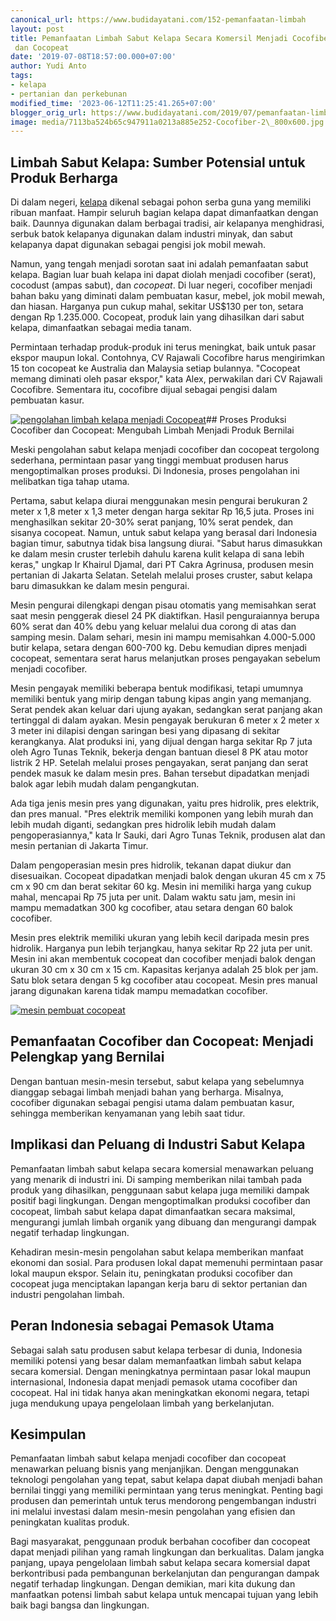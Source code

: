 ```yaml
---
canonical_url: https://www.budidayatani.com/152-pemanfaatan-limbah
layout: post
title: Pemanfaatan Limbah Sabut Kelapa Secara Komersil Menjadi Cocofiber, Cocodust,
 dan Cocopeat
date: '2019-07-08T18:57:00.000+07:00'
author: Yudi Anto
tags:
- kelapa
- pertanian dan perkebunan
modified_time: '2023-06-12T11:25:41.265+07:00'
blogger_orig_url: https://www.budidayatani.com/2019/07/pemanfaatan-limbah-sabut-kelapa-secara.html
image: media/7113ba524b65c947911a0213a885e252-Cocofiber-2\_800x600.jpg
---
```

## Limbah Sabut Kelapa: Sumber Potensial untuk Produk Berharga

Di dalam negeri, [kelapa](https://www.budidayatani.com/search/label/kelapa) dikenal sebagai pohon serba guna yang memiliki ribuan manfaat. Hampir seluruh bagian kelapa dapat dimanfaatkan dengan baik. Daunnya digunakan dalam berbagai tradisi, air kelapanya menghidrasi, serbuk batok kelapanya digunakan dalam industri minyak, dan sabut kelapanya dapat digunakan sebagai pengisi jok mobil mewah.

Namun, yang tengah menjadi sorotan saat ini adalah pemanfaatan sabut kelapa. Bagian luar buah kelapa ini dapat diolah menjadi cocofiber (serat), cocodust (ampas sabut), dan *cocopeat*. Di luar negeri, cocofiber menjadi bahan baku yang diminati dalam pembuatan kasur, mebel, jok mobil mewah, dan hiasan. Harganya pun cukup mahal, sekitar US$130 per ton, setara dengan Rp 1.235.000. Cocopeat, produk lain yang dihasilkan dari sabut kelapa, dimanfaatkan sebagai media tanam.

Permintaan terhadap produk-produk ini terus meningkat, baik untuk pasar ekspor maupun lokal. Contohnya, CV Rajawali Cocofibre harus mengirimkan 15 ton cocopeat ke Australia dan Malaysia setiap bulannya. "Cocopeat memang diminati oleh pasar ekspor," kata Alex, perwakilan dari CV Rajawali Cocofibre. Sementara itu, cocofibre dijual sebagai pengisi dalam pembuatan kasur.

[![pengolahan limbah kelapa menjadi Cocopeat](https://blogger.googleusercontent.com/img/b/R29vZ2xl/AVvXsEj0JYYl8mdTxnMElkmnVuH4yBU9CTTUa0B-gXkM3o7RXbiQ3rfIJDCY49rw4KhVwpY-PEbtSVlEo9JaMKDfEjaacMQ8De_s-_cojRFkPFTBTx9gbLzAD59-2qc5XFObKiLQZu8ZUiOjeCgvWjDo1Er6t_yUzO9086TZs1GburGi_0u2he3I5WCHwZ-92Q/w640-h480/Cocofiber-2_800x600.jpg)](https://blogger.googleusercontent.com/img/b/R29vZ2xl/AVvXsEj0JYYl8mdTxnMElkmnVuH4yBU9CTTUa0B-gXkM3o7RXbiQ3rfIJDCY49rw4KhVwpY-PEbtSVlEo9JaMKDfEjaacMQ8De_s-_cojRFkPFTBTx9gbLzAD59-2qc5XFObKiLQZu8ZUiOjeCgvWjDo1Er6t_yUzO9086TZs1GburGi_0u2he3I5WCHwZ-92Q/s800/Cocofiber-2_800x600.jpg)## Proses Produksi Cocofiber dan Cocopeat: Mengubah Limbah Menjadi Produk Bernilai

Meski pengolahan sabut kelapa menjadi cocofiber dan cocopeat tergolong sederhana, permintaan pasar yang tinggi membuat produsen harus mengoptimalkan proses produksi. Di Indonesia, proses pengolahan ini melibatkan tiga tahap utama.

Pertama, sabut kelapa diurai menggunakan mesin pengurai berukuran 2 meter x 1,8 meter x 1,3 meter dengan harga sekitar Rp 16,5 juta. Proses ini menghasilkan sekitar 20-30% serat panjang, 10% serat pendek, dan sisanya cocopeat. Namun, untuk sabut kelapa yang berasal dari Indonesia bagian timur, sabutnya tidak bisa langsung diurai. "Sabut harus dimasukkan ke dalam mesin cruster terlebih dahulu karena kulit kelapa di sana lebih keras," ungkap Ir Khairul Djamal, dari PT Cakra Agrinusa, produsen mesin pertanian di Jakarta Selatan. Setelah melalui proses cruster, sabut kelapa baru dimasukkan ke dalam mesin pengurai.

Mesin pengurai dilengkapi dengan pisau otomatis yang memisahkan serat saat mesin penggerak diesel 24 PK diaktifkan. Hasil penguraiannya berupa 60% serat dan 40% debu yang keluar melalui dua corong di atas dan samping mesin. Dalam sehari, mesin ini mampu memisahkan 4.000-5.000 butir kelapa, setara dengan 600-700 kg. Debu kemudian dipres menjadi cocopeat, sementara serat harus melanjutkan proses pengayakan sebelum menjadi cocofiber.

Mesin pengayak memiliki beberapa bentuk modifikasi, tetapi umumnya memiliki bentuk yang mirip dengan tabung kipas angin yang memanjang. Serat pendek akan keluar dari ujung ayakan, sedangkan serat panjang akan tertinggal di dalam ayakan. Mesin pengayak berukuran 6 meter x 2 meter x 3 meter ini dilapisi dengan saringan besi yang dipasang di sekitar kerangkanya. Alat produksi ini, yang dijual dengan harga sekitar Rp 7 juta oleh Agro Tunas Teknik, bekerja dengan bantuan diesel 8 PK atau motor listrik 2 HP. Setelah melalui proses pengayakan, serat panjang dan serat pendek masuk ke dalam mesin pres. Bahan tersebut dipadatkan menjadi balok agar lebih mudah dalam pengangkutan.

Ada tiga jenis mesin pres yang digunakan, yaitu pres hidrolik, pres elektrik, dan pres manual. "Pres elektrik memiliki komponen yang lebih murah dan lebih mudah diganti, sedangkan pres hidrolik lebih mudah dalam pengoperasiannya," kata Ir Sauki, dari Agro Tunas Teknik, produsen alat dan mesin pertanian di Jakarta Timur.

Dalam pengoperasian mesin pres hidrolik, tekanan dapat diukur dan disesuaikan. Cocopeat dipadatkan menjadi balok dengan ukuran 45 cm x 75 cm x 90 cm dan berat sekitar 60 kg. Mesin ini memiliki harga yang cukup mahal, mencapai Rp 75 juta per unit. Dalam waktu satu jam, mesin ini mampu memadatkan 300 kg cocofiber, atau setara dengan 60 balok cocofiber.

Mesin pres elektrik memiliki ukuran yang lebih kecil daripada mesin pres hidrolik. Harganya pun lebih terjangkau, hanya sekitar Rp 22 juta per unit. Mesin ini akan membentuk cocopeat dan cocofiber menjadi balok dengan ukuran 30 cm x 30 cm x 15 cm. Kapasitas kerjanya adalah 25 blok per jam. Satu blok setara dengan 5 kg cocofiber atau cocopeat. Mesin pres manual jarang digunakan karena tidak mampu memadatkan cocofiber.

[![mesin pembuat cocopeat](https://blogger.googleusercontent.com/img/b/R29vZ2xl/AVvXsEhllSAqcfxcV3TLt4Y8ZtmJ3UKqu1ov1PBkhzKlv-d1AX6iRlHdSZitksH_XHwErH9_cW979m5RGDN8Zi-0L0R_bopK7yyog408tvKc0S_EWA33TT28pV8pYJ9REe0rd1TTkraLnXLSAUUkV8JODaERrTvu0ZyDKsQcoy2JlJSaYeo67rBl_rBdTkJBDw/w430-h640/Cocofiber-2_404x600.jpg)](https://blogger.googleusercontent.com/img/b/R29vZ2xl/AVvXsEhllSAqcfxcV3TLt4Y8ZtmJ3UKqu1ov1PBkhzKlv-d1AX6iRlHdSZitksH_XHwErH9_cW979m5RGDN8Zi-0L0R_bopK7yyog408tvKc0S_EWA33TT28pV8pYJ9REe0rd1TTkraLnXLSAUUkV8JODaERrTvu0ZyDKsQcoy2JlJSaYeo67rBl_rBdTkJBDw/s600/Cocofiber-2_404x600.jpg)  


## Pemanfaatan Cocofiber dan Cocopeat: Menjadi Pelengkap yang Bernilai

Dengan bantuan mesin-mesin tersebut, sabut kelapa yang sebelumnya dianggap sebagai limbah menjadi bahan yang berharga. Misalnya, cocofiber digunakan sebagai pengisi utama dalam pembuatan kasur, sehingga memberikan kenyamanan yang lebih saat tidur.

## Implikasi dan Peluang di Industri Sabut Kelapa

Pemanfaatan limbah sabut kelapa secara komersial menawarkan peluang yang menarik di industri ini. Di samping memberikan nilai tambah pada produk yang dihasilkan, penggunaan sabut kelapa juga memiliki dampak positif bagi lingkungan. Dengan mengoptimalkan produksi cocofiber dan cocopeat, limbah sabut kelapa dapat dimanfaatkan secara maksimal, mengurangi jumlah limbah organik yang dibuang dan mengurangi dampak negatif terhadap lingkungan.

Kehadiran mesin-mesin pengolahan sabut kelapa memberikan manfaat ekonomi dan sosial. Para produsen lokal dapat memenuhi permintaan pasar lokal maupun ekspor. Selain itu, peningkatan produksi cocofiber dan cocopeat juga menciptakan lapangan kerja baru di sektor pertanian dan industri pengolahan limbah.

## Peran Indonesia sebagai Pemasok Utama

Sebagai salah satu produsen sabut kelapa terbesar di dunia, Indonesia memiliki potensi yang besar dalam memanfaatkan limbah sabut kelapa secara komersial. Dengan meningkatnya permintaan pasar lokal maupun internasional, Indonesia dapat menjadi pemasok utama cocofiber dan cocopeat. Hal ini tidak hanya akan meningkatkan ekonomi negara, tetapi juga mendukung upaya pengelolaan limbah yang berkelanjutan.

## Kesimpulan

Pemanfaatan limbah sabut kelapa menjadi cocofiber dan cocopeat menawarkan peluang bisnis yang menjanjikan. Dengan menggunakan teknologi pengolahan yang tepat, sabut kelapa dapat diubah menjadi bahan bernilai tinggi yang memiliki permintaan yang terus meningkat. Penting bagi produsen dan pemerintah untuk terus mendorong pengembangan industri ini melalui investasi dalam mesin-mesin pengolahan yang efisien dan peningkatan kualitas produk.

Bagi masyarakat, penggunaan produk berbahan cocofiber dan cocopeat dapat menjadi pilihan yang ramah lingkungan dan berkualitas. Dalam jangka panjang, upaya pengelolaan limbah sabut kelapa secara komersial dapat berkontribusi pada pembangunan berkelanjutan dan pengurangan dampak negatif terhadap lingkungan. Dengan demikian, mari kita dukung dan manfaatkan potensi limbah sabut kelapa untuk mencapai tujuan yang lebih baik bagi bangsa dan lingkungan.

